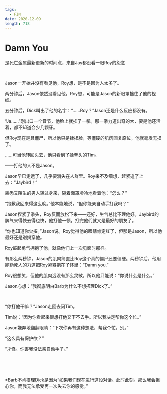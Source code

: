 ```yaml
---
tags:
  - FIN
date: 2020-12-09
length: 718
---
```


# Damn You

是死亡金属最新更新的时间点，来自Jay都没看一眼Roy的怨念

<br>

Jason一开始并没有看见他，Roy想，是不是因为人太多了。

两分钟后，Jason依然没看见他，Roy想，可能是Jason的新眼罩挡住了他的视线。

五分钟后，Dick叫出了他的名字：“……Roy？”Jason还是什么反应都没有。

“Ja……”刚出口一个音节，他脸上就挨了一拳。那一拳力道出奇的大，要是他还活着，都不知道会少几颗牙。

但Roy现在是具僵尸，所以他只是揉揉脸，等僵硬的肌肉回复原位，他就毫发无损了。

……可当他转回头去，他只看到了揉拳头的Tim。

——打他的人不是Jason。

Jason早已走远了，几乎要消失在人群里。Roy来不及细想，赶紧追了上去：“Jaybird！”

熟悉又陌生的男人转过身来，隔着面罩冷冷地看着他：“怎么？”

“抱歉我回来得这么晚。”他本能地说，“但你能亲自动手打我吗？”

Jason捏紧了拳头，Roy反而放松下来——还好，生气总比不理他好。Jaybird的脾气来得快去得也快，他打他一顿，打完他们就又是最好的朋友了。

“你也知道你欠揍。”Jason说。Roy觉得他的眼睛肯定红了，但那是Jason，所以他最好还是别揭穿他。

Roy鼓起勇气拥抱了他，就像他们上一次见面时那样。

有那么两秒钟，Jason的肌肉简直比Roy这个真的僵尸还要僵硬。两秒钟后，他用能勒死人的力道把Roy紧紧抱在了怀里：“Damn you.”

Roy很想笑，但他的肌肉远没有那么灵敏，所以他只能说：“你说什么是什么。”

Jason心想：“我彻底明白Barb为什么不想搭理Dick了。”

<br>

“你打他干嘛？”Jason走回去问Tim。

Tim说：“因为你看起来很想打他又下不去手。所以我决定帮你这个忙。”

Jason嫌弃地翻翻眼睛：“下次你再有这种想法，帮我个忙，别。”

“这么具有保护欲？”

“才怪。你害我没法亲自动手了。”

<br>

<br>

<br>

*Barb不肯搭理Dick是因为“如果我们现在进行这段对话。此时此刻。那么我会担心你，而我无法承受再一次失去你的感觉。”
